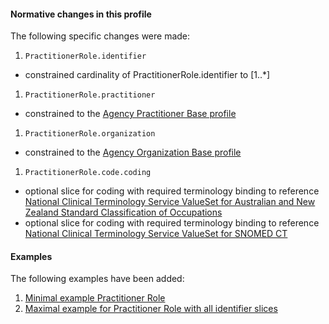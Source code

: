 #### Normative changes in this profile
The following specific changes were made:
1. `PractitionerRole.identifier`
- constrained cardinality of PractitionerRole.identifier to [1..\*]
1. `PractitionerRole.practitioner`
- constrained to the [Agency Practitioner Base profile](StructureDefinition-practitioner-dh-base-1.html)
1. `PractitionerRole.organization`
- constrained to the [Agency Organization Base profile](StructureDefinition-organization-dh-base-1.html)
1. `PractitionerRole.code.coding`
- optional slice for coding with required terminology binding to reference [National Clinical Terminology Service ValueSet for Australian and New Zealand Standard Classification of Occupations](https://healthterminologies.gov.au/fhir/ValueSet/anzsco-1)
- optional slice for coding with required terminology binding to reference [National Clinical Terminology Service ValueSet for SNOMED CT](https://healthterminologies.gov.au/fhir/ValueSet/practitioner-role-1)

#### Examples
The following examples have been added:
1. [Minimal example Practitioner Role](PractitionerRole-practitionerrole-min-example.html)
1. [Maximal example for Practitioner Role with all identifier slices](PractitionerRole-practitionerrole-max-example.html)
